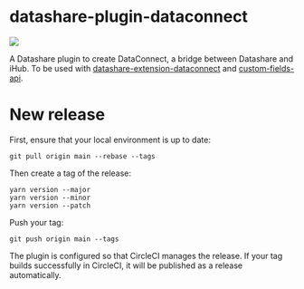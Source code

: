 # datashare-plugin-dataconnect

[![](https://img.shields.io/github/actions/workflow/status/icij/datashare-plugin-dataconnect/main.yml)](https://github.com/ICIJ/datashare-plugin-dataconnect/actions)

A Datashare plugin to create DataConnect, a bridge between Datashare and iHub.
To be used with [datashare-extension-dataconnect](https://github.com/ICIJ/datashare-extension-dataconnect/) and [custom-fields-api](https://github.com/ICIJ/custom-fields-api).

# New release

First, ensure that your local environment is up to date:

```
git pull origin main --rebase --tags
```

Then create a tag of the release:

```
yarn version --major
yarn version --minor
yarn version --patch
```

Push your tag: 

```
git push origin main --tags
```

The plugin is configured so that CircleCI manages the release. If your tag builds successfully in CircleCI, it will be published as a release automatically.
